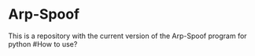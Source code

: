 # Arp-Spoof
This is a repository with the current version of the Arp-Spoof program for python
#How to use?
